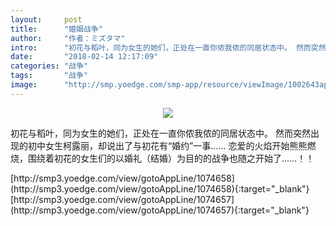 ```yaml
---
layout:     post
title:      "婚姻战争"
author:     "作者：ミズタマ"
intro:      "初花与稻叶，同为女生的她们，正处在一直你侬我侬的同居状态中。 然而突然出现的初中女生柯露丽，却说出了与初花有“婚约”一事…… 恋爱的火焰开始熊熊燃烧，围绕着初花的女生们的以婚礼（结婚）为目的的战争也随之开始了……！！"
date:       "2018-02-14 12:17:09"
categories: "战争"
tags:       "战争"
image:      "http://smp.yoedge.com/smp-app/resource/viewImage/1002643appline.png"
---
```

<div style="text-align: center">
<p><img src="http://smp.yoedge.com/smp-app/resource/viewImage/1002643appline.png"/></p>
</div>
<p class="post-meta">
<span>初花与稻叶，同为女生的她们，正处在一直你侬我侬的同居状态中。 然而突然出现的初中女生柯露丽，却说出了与初花有“婚约”一事…… 恋爱的火焰开始熊熊燃烧，围绕着初花的女生们的以婚礼（结婚）为目的的战争也随之开始了……！！</span>
</p>
[http://smp3.yoedge.com/view/gotoAppLine/1074658](http://smp3.yoedge.com/view/gotoAppLine/1074658){:target="_blank"}
[http://smp3.yoedge.com/view/gotoAppLine/1074657](http://smp3.yoedge.com/view/gotoAppLine/1074657){:target="_blank"}


